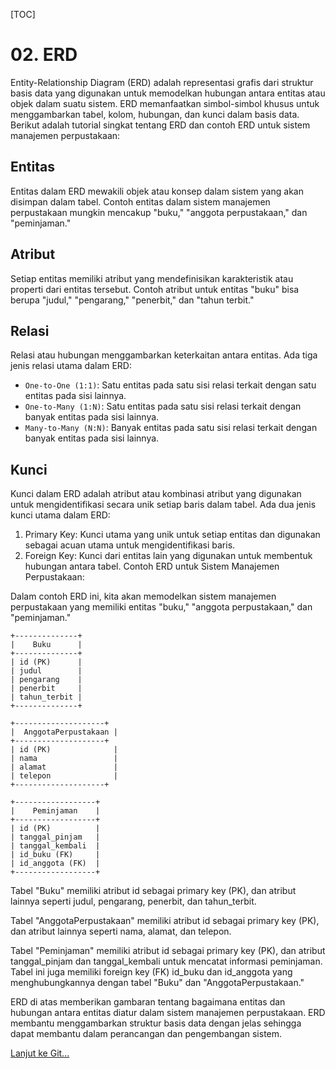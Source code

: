 [TOC]

# <b>02.</b> ERD

Entity-Relationship Diagram (ERD) adalah representasi grafis dari struktur basis data yang digunakan untuk memodelkan hubungan antara entitas atau objek dalam suatu sistem. ERD memanfaatkan simbol-simbol khusus untuk menggambarkan tabel, kolom, hubungan, dan kunci dalam basis data. Berikut adalah tutorial singkat tentang ERD dan contoh ERD untuk sistem manajemen perpustakaan:

## Entitas
Entitas dalam ERD mewakili objek atau konsep dalam sistem yang akan disimpan dalam tabel. Contoh entitas dalam sistem manajemen perpustakaan mungkin mencakup "buku," "anggota perpustakaan," dan "peminjaman."

## Atribut
Setiap entitas memiliki atribut yang mendefinisikan karakteristik atau properti dari entitas tersebut. Contoh atribut untuk entitas "buku" bisa berupa "judul," "pengarang," "penerbit," dan "tahun terbit."

## Relasi
Relasi atau hubungan menggambarkan keterkaitan antara entitas. Ada tiga jenis relasi utama dalam ERD:
- `One-to-One (1:1)`: Satu entitas pada satu sisi relasi terkait dengan satu entitas pada sisi lainnya.
- `One-to-Many (1:N)`: Satu entitas pada satu sisi relasi terkait dengan banyak entitas pada sisi lainnya.
- `Many-to-Many (N:N)`: Banyak entitas pada satu sisi relasi terkait dengan banyak entitas pada sisi lainnya.

## Kunci
Kunci dalam ERD adalah atribut atau kombinasi atribut yang digunakan untuk mengidentifikasi secara unik setiap baris dalam tabel. Ada dua jenis kunci utama dalam ERD:
1. Primary Key: Kunci utama yang unik untuk setiap entitas dan digunakan sebagai acuan utama untuk mengidentifikasi baris.
2. Foreign Key: Kunci dari entitas lain yang digunakan untuk membentuk hubungan antara tabel.
Contoh ERD untuk Sistem Manajemen Perpustakaan:

Dalam contoh ERD ini, kita akan memodelkan sistem manajemen perpustakaan yang memiliki entitas "buku," "anggota perpustakaan," dan "peminjaman."

```
+--------------+
|    Buku      |
+--------------+
| id (PK)      |
| judul        |
| pengarang    |
| penerbit     |
| tahun_terbit |
+--------------+

+--------------------+
|  AnggotaPerpustakaan |
+--------------------+
| id (PK)              |
| nama                 |
| alamat               |
| telepon              |
+--------------------+

+------------------+
|    Peminjaman    |
+------------------+
| id (PK)          |
| tanggal_pinjam   |
| tanggal_kembali  |
| id_buku (FK)     |
| id_anggota (FK)  |
+------------------+
```

Tabel "Buku" memiliki atribut id sebagai primary key (PK), dan atribut lainnya seperti judul, pengarang, penerbit, dan tahun_terbit.

Tabel "AnggotaPerpustakaan" memiliki atribut id sebagai primary key (PK), dan atribut lainnya seperti nama, alamat, dan telepon.

Tabel "Peminjaman" memiliki atribut id sebagai primary key (PK), dan atribut tanggal_pinjam dan tanggal_kembali untuk mencatat informasi peminjaman. Tabel ini juga memiliki foreign key (FK) id_buku dan id_anggota yang menghubungkannya dengan tabel "Buku" dan "AnggotaPerpustakaan."

ERD di atas memberikan gambaran tentang bagaimana entitas dan hubungan antara entitas diatur dalam sistem manajemen perpustakaan. ERD membantu menggambarkan struktur basis data dengan jelas sehingga dapat membantu dalam perancangan dan pengembangan sistem.

[Lanjut ke Git...](/basic/git)
